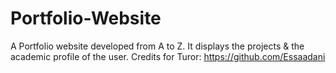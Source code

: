 # Portfolio-Website
A Portfolio website developed from A to Z.
It displays the projects & the academic profile of the user.
Credits for Turor: https://github.com/Essaadani
